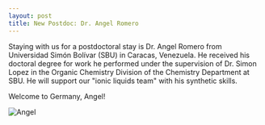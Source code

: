 ```yaml
---
layout: post
title: New Postdoc: Dr. Angel Romero
---
```


Staying with us for a postdoctoral stay is Dr. Angel Romero from Universidad Simón Bolívar (SBU) in Caracas, Venezuela. 
He received his doctoral degree for work he performed under the supervision of Dr. Simon Lopez in the Organic Chemistry Division of the Chemistry Department at SBU. 
He will support our "ionic liquids team" with his synthetic skills. 

Welcome to Germany, Angel!

![Angel](img/Angel_klein.jpg)